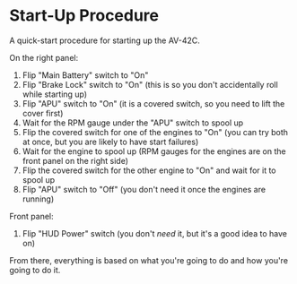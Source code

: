 # Start-Up Procedure

A quick-start procedure for starting up the AV-42C.

<!-- TODO: put a picture here with a general layout and a note that it is subject to change -->

On the right panel:

1. Flip "Main Battery" switch to "On"
2. Flip "Brake Lock" switch to "On" (this is so you don't accidentally roll while starting up)
3. Flip "APU" switch to "On" (it is a covered switch, so you need to lift the cover first)
4. Wait for the RPM gauge under the "APU" switch to spool up
5. Flip the covered switch for one of the engines to "On" (you can try both at once, but you are likely to have start failures)
6. Wait for the engine to spool up (RPM gauges for the engines are on the front panel on the right side)
7. Flip the covered switch for the other engine to "On" and wait for it to spool up
8. Flip "APU" switch to "Off" (you don't need it once the engines are running)

Front panel:

1. Flip "HUD Power" switch (you don't *need* it, but it's a good idea to have on)

From there, everything is based on what you're going to do and how you're going to do it.

<!--
See: VTOL Take-Off, Runway Take-Off, Catapult Take-Off
See: MFD Basics, Head-Mounted Display
-->
